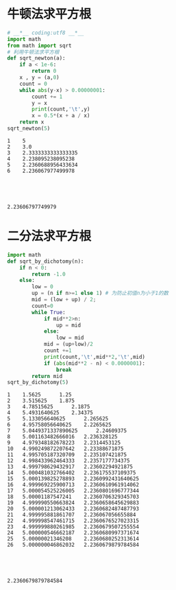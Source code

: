 
# 牛顿法求平方根


```python
# __*__ coding:utf8 __*__
import math
from math import sqrt
# 利用牛顿法求平方根
def sqrt_newton(a):
    if a < 1e-6:
        return 0
    x , y = (a,0)
    count = 0
    while abs(y-x) > 0.00000001:
        count += 1
        y = x
        print(count,'\t',y)
        x = 0.5*(x + a / x)
    return x
sqrt_newton(5)
```

    1 	 5
    2 	 3.0
    3 	 2.3333333333333335
    4 	 2.238095238095238
    5 	 2.2360688956433634
    6 	 2.236067977499978
    




    2.23606797749979



# 二分法求平方根


```python
import math
def sqrt_by_dichotomy(n):
    if n < 0:
        return -1.0
    else:
        low = 0
        up = (n if n>=1 else 1) # 为防止初值n为小于1的数
        mid = (low + up) / 2;
        count=0
        while True:
            if mid**2>n:
                up = mid
            else:
                low = mid
            mid = (up+low)/2
            count +=1
            print(count,'\t',mid**2,'\t',mid)
            if (abs(mid**2 - n) < 0.0000001):
                break
        return mid
sqrt_by_dichotomy(5)
```

    1 	 1.5625 	 1.25
    2 	 3.515625 	 1.875
    3 	 4.78515625 	 2.1875
    4 	 5.4931640625 	 2.34375
    5 	 5.133056640625 	 2.265625
    6 	 4.95758056640625 	 2.2265625
    7 	 5.0449371337890625 	 2.24609375
    8 	 5.001163482666016 	 2.236328125
    9 	 4.979348182678223 	 2.2314453125
    10 	 4.990249872207642 	 2.23388671875
    11 	 4.995705187320709 	 2.235107421875
    12 	 4.998433962464333 	 2.2357177734375
    13 	 4.999798629432917 	 2.23602294921875
    14 	 5.000481032766402 	 2.236175537109375
    15 	 5.000139825278893 	 2.2360992431640625
    16 	 4.999969225900713 	 2.2360610961914062
    17 	 5.000054525226005 	 2.2360801696777344
    18 	 5.00001187547241 	 2.2360706329345703
    19 	 4.999990550663824 	 2.2360658645629883
    20 	 5.000001213062433 	 2.2360682487487793
    21 	 4.999995881861707 	 2.236067056655884
    22 	 4.999998547461715 	 2.2360676527023315
    23 	 4.999999880261985 	 2.2360679507255554
    24 	 5.000000546662187 	 2.2360680997371674
    25 	 5.00000021346208 	 2.2360680252313614
    26 	 5.000000046862032 	 2.2360679879784584
    




    2.2360679879784584


